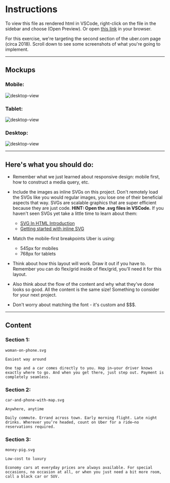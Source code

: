 # Instructions

To view this file as rendered html in VSCode, right-click on the file in the sidebar and choose (Open Preview). Or open [this link](https://codepen.io/didoarellano_ga/full/QWVMVaz) in your browser.

For this exercise, we're targeting the second section of the uber.com page (circa 2018). Scroll down to see some screenshots of what you're going to implement.

---

## Mockups

### Mobile:

![desktop-view](https://s3-us-west-2.amazonaws.com/s.cdpn.io/2522641/uber-mobile.png)

### Tablet:

![desktop-view](https://s3-us-west-2.amazonaws.com/s.cdpn.io/2522641/uber-tablet.png)

### Desktop:

![desktop-view](https://s3-us-west-2.amazonaws.com/s.cdpn.io/2522641/uber-desktop.png)

---

## Here's what you should do:

- Remember what we just learned about responsive design: mobile first, how to construct a media query, etc.

- Include the images as inline SVGs on this project. Don't remotely load the SVGs like you would regular images, you lose one of their beneficial aspects that way. SVGs are scalable graphics that are super efficient because they are just code. **HINT: Open the .svg files in VSCode.** If you haven't seen SVGs yet take a little time to learn about them:

  - [SVG In HTML Introduction](https://developer.mozilla.org/en-US/docs/Web/SVG/Tutorial/SVG_In_HTML_Introduction)
  - [Getting started with inline SVG](https://www.viget.com/articles/getting-started-with-inline-svg/)

- Match the mobile-first breakpoints Uber is using:

  - 545px for mobiles
  - 768px for tablets

- Think about how this layout will work. Draw it out if you have to. Remember you can do flex/grid inside of flex/grid, you'll need it for this layout.

- Also think about the flow of the content and why what they've done looks so good. All the content is the same size! Something to consider for your next project.

- Don't worry about matching the font - it's custom and $$$.

---

## Content

### Section 1:

```
woman-on-phone.svg

Easiest way around

One tap and a car comes directly to you. Hop in—your driver knows exactly where to go. And when you get there, just step out. Payment is completely seamless.
```

### Section 2:

```
car-and-phone-with-map.svg

Anywhere, anytime

Daily commute. Errand across town. Early morning flight. Late night drinks. Wherever you’re headed, count on Uber for a ride—no reservations required.
```

### Section 3:

```
money-pig.svg

Low-cost to luxury

Economy cars at everyday prices are always available. For special occasions, no occasion at all, or when you just need a bit more room, call a black car or SUV.
```
